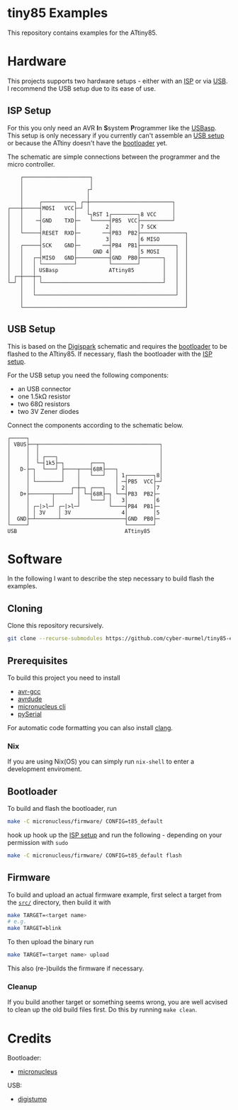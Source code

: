 tiny85 Examples
===============

This repository contains examples for the ATtiny85.

# Hardware
This projects supports two hardware setups - either with an [ISP](#isp-setup) or via [USB](#usb-setup).
I recommend the USB setup due to its ease of use.

## ISP Setup
For this you only need an AVR **I**n **S**system **P**rogrammer like the [USBasp](https://www.fischl.de/usbasp/).
This setup is only necessary if you currently can't assemble an [USB setup](#usb-setup) or because the ATtiny doesn't have the [bootloader](#bootloader) yet.

The schematic are simple connections between the programmer and the micro controller.
```
    ┌─────────────────────┐
    │                     │
    │                    ┌┘
    │                    │
    │     ┌──────────┐ ┌─┼──────────────────────────┐
┌───┼─────┤MOSI   VCC├─┘ │                          │
│   │     │          │   └┐RST 1┌────────┐8 VCC     │
│   │    ─┤GND    TXD├─   └─────┤PB5  VCC├──────────┘
│   │     │          │         2│        │7 SCK
│   └─────┤RESET  RXD├─       ──┤PB3  PB2├──────────────┐
│         │          │         3│        │6 MISO        │
│   ┌─────┤SCK    GND├─       ──┤PB4  PB1├───────────┐  │
│   │     │          │     GND 4│        │5 MOSI     │  │
│   │   ┌─┤MISO   GND├──────────┤GND  PB0├───────┐   │  │
│   │   │ └──────────┘          └────────┘       │   │  │
│   │   │ USBasp                ATtiny85         │   │  │
│ ┌─┼───┼─┐                                      │   │  │
└─┘ │   │ └──────────────────────────────────────┘   │  │
    │   │                                            │  │
    │   └────────────────────────────────────────────┘  │
    │                                                   │
    └───────────────────────────────────────────────────┘
```

## USB Setup
This is based on the [Digispark](https://digistump.com/wiki/digispark/tutorials/digispark) schematic and requires the [bootloader](#bootloader) to be flashed to the ATtiny85.
If necessary, flash the bootloader with the [ISP setup](#isp-setup).

For the USB setup you need the following components:
- an USB connector
- one 1.5kΩ resistor
- two 68Ω resistors
- two 3V Zener diodes

Connect the components according to the schematic below.
```
┌─────┐
│ VBUS├──┬──────────────────────────────────────┐
│     │  │                                      │
│     │  │ ┌───┐                                │
│     │  └─┤1k5├─┐        ┌───┐                 │
│   D-├─┐  └───┘ ├────┬───┤68R├───┐             │
│     │ │        │    │   └───┘   │ 1┌────────┐8│
│     │ └────────┘    │           │ ─┤PB5  VCC├─┘
│     │             ┌─┼─┐ ┌───┐   │ 2│        │7
│   D+├───────┬─────┘ │ └─┤68R├─┐ └──┤PB3  PB2├─
│     │       │       │   └───┘ │   3│        │6
│     │ ┌─|>l─┘ ┌─|>l─┘         └────┤PB4  PB1├─
│     │ │ 3V    │ 3V                4│        │5
│  GND├─┴───────┴────────────────────┤GND  PB0├─
└─────┘                              └────────┘
USB                                  ATtiny85
```

# Software
In the following I want to describe the step necessary to build flash the examples.

## Cloning
Clone this repository recursively.
```bash
git clone --recurse-submodules https://github.com/cyber-murmel/tiny85-examples.git
```

## Prerequisites
To build this project you need to install
- [avr-gcc](https://gcc.gnu.org/wiki/avr-gcc)
- [avrdude](https://www.nongnu.org/avrdude/)
- [micronucleus cli](https://github.com/micronucleus/micronucleus/tree/master/commandline)
- [pySerial](https://pyserial.readthedocs.io/en/latest/pyserial.html)

For automatic code formatting you can also install [clang](https://clang.llvm.org/).

### Nix
If you are using Nix(OS) you can simply run `nix-shell` to enter a development enviroment.

## Bootloader
To build and flash the bootloader, run
```bash
make -C micronucleus/firmware/ CONFIG=t85_default
```
hook up hook up the [ISP setup](#isp-setup) and run the following - depending on your permission with `sudo`
```bash
make -C micronucleus/firmware/ CONFIG=t85_default flash
```

## Firmware
To build and upload an actual firmware example, first select a target from the [`src/`](src/) directory, then build it with
```bash
make TARGET=<target name>
# e.g.
make TARGET=blink
```
To then upload the binary run
```bash
make TARGET=<target name> upload
```
This also (re-)builds the firmware if necessary.

### Cleanup
If you build another target or something seems wrong, you are well acvised to clean up the old build files first.
Do this by running `make clean`.

# Credits
Bootloader:
- [micronucleus](https://github.com/micronucleus/micronucleus#credits)

USB:
- [digistump](https://github.com/digistump/DigistumpArduino)
